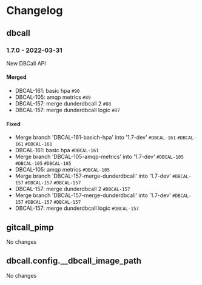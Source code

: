 # Changelog

## dbcall

### 1.7.0 - 2022-03-31

New DBCall API

#### Merged

- DBCAL-161: basic hpa `#90`
- DBCAL-105: amqp metrics `#89`
- DBCAL-157: merge dunderdbcall 2 `#88`
- DBCAL-157: merge dunderdbcall logic `#87`

#### Fixed

- Merge branch 'DBCAL-161-basich-hpa' into '1.7-dev' `#DBCAL-161` `#DBCAL-161` `#DBCAL-161`
- DBCAL-161: basic hpa `#DBCAL-161`
- Merge branch 'DBCAL-105-amqp-metrics' into '1.7-dev' `#DBCAL-105` `#DBCAL-105` `#DBCAL-105`
- DBCAL-105: amqp metrics `#DBCAL-105`
- Merge branch 'DBCAL-157-merge-dunderdbcall' into '1.7-dev' `#DBCAL-157` `#DBCAL-157` `#DBCAL-157`
- DBCAL-157: merge dunderdbcall 2 `#DBCAL-157`
- Merge branch 'DBCAL-157-merge-dunderdbcall' into '1.7-dev' `#DBCAL-157` `#DBCAL-157` `#DBCAL-157`
- DBCAL-157: merge dunderdbcall logic `#DBCAL-157`

## gitcall_pimp

No changes

## dbcall.config.__dbcall_image_path

No changes

